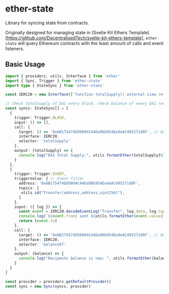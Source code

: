 # ether-state

Library for syncing state from contracts.

Originally designed for managing state in (Svelte Kit Ethers Template)[https://github.com/DecentralisedTech/svelte-kit-ethers-template], `ether-state` will query Ethereum contracts with the least amount of calls and event listeners.

## Basic Usage

```ts
import { providers, utils, Interface } from 'ether'
import { Sync, Trigger } from 'ether-state'
import type { StateSync } from 'ether-state'

const IERC20 = new Interface(['function totalSupply() external view returns (uint256)', 'function balanceOf(address) external view returns (uint256)', 'event Transfer(address indexed from, address indexed to, uint256 value)'])

// Check totalSupply of DAI every block, check balance of every DAI recipient on Transfer event
const syncs: StateSync[] = [
  {
    trigger: Trigger.BLOCK,
    input: () => [],
    call: {
      target: () => '0x6B175474E89094C44Da98b954EedeAC495271d0F', // DAI contract
      interface: IERC20,
      selector: 'totalSupply'
    },
    output: (totalSupply) => {
      console.log("DAI Total Supply:", utils.formatEther(totalSupply[0]))
    } 
  },
  {
    trigger: Trigger.EVENT,
    triggerValue: { // Event filter
      address: '0x6B175474E89094C44Da98b954EedeAC495271d0F',
      topics: [
       utils.id("Transfer(address,address,uint256)"),
      ]
    },
    input: ({ log }) => {
      const event = IERC20.decodeEventLog("Transfer", log.data, log.topics)
      console.log(`${event.from} sent ${utils.formatEther(event.value)} DAI to ${event.to}`)
      return [event.to]
    },
    call: {
      target: () => '0x6B175474E89094C44Da98b954EedeAC495271d0F', // DAI contract
      interface: IERC20,
      selector: 'balanceOf'
    },
    output: (balance) => {
      console.log("Recipents balance is now: ", utils.formatEther(balance[0]), " DAI")
    } 
  }
]

const provider = providers.getDefaultProvider()
const sync = new Sync(syncs, provider)
```
